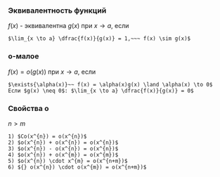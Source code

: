 ### Эквивалентность функций
$f(x)$ - эквивалентна $g(x)$ при $x \to a$, если
```spoiler-markdown
$\lim_{x \to a} \dfrac{f(x)}{g(x)} = 1,~~~ f(x) \sim g(x)$
```

### o-малое
$f(x) = o(g(x))$ при $x \to a$, если
```spoiler-markdown
$\exists{\alpha(x)}~~ f(x) = \alpha(x)g(x) \land \alpha(x) \to 0$
Если $g(x) \neq 0$: $\lim_{x \to a} \dfrac{f(x)}{g(x)} = 0$
```

### Свойства o 
$n > m$
```spoiler-markdown
1) $Co(x^{n}) = o(x^{n})$
2) $o(x^{n}) + o(x^{n}) = o(x^{n})$
3) $o(x^{n}) - o(x^{n}) = o(x^{n})$
4) $o(x^{n}) + o(x^{m}) = o(x^{m})$
5) $o(x^{n}) \cdot x^{m} = o(x^{n+m})$
6) ${} o(x^{n}) \cdot o(x^{m}) = o(x^{n+m})$
```